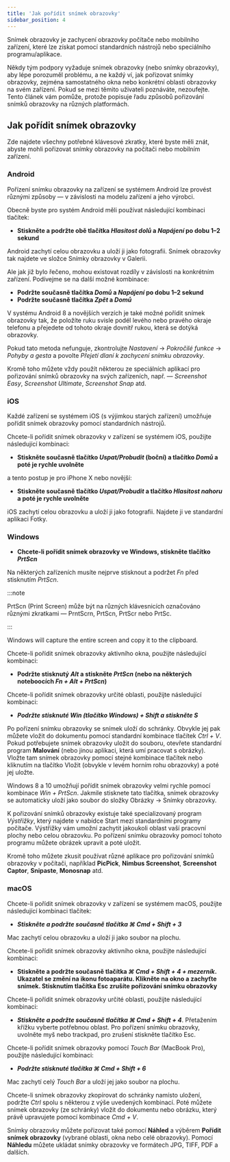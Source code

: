 ```yaml
---
title: 'Jak pořídit snímek obrazovky'
sidebar_position: 4
---
```


Snímek obrazovky je zachycení obrazovky počítače nebo mobilního zařízení, které lze získat pomocí standardních nástrojů nebo speciálního programu/aplikace.

Někdy tým podpory vyžaduje snímek obrazovky (nebo snímky obrazovky), aby lépe porozuměl problému, a ne každý ví, jak pořizovat snímky obrazovky, zejména samostatného okna nebo konkrétní oblasti obrazovky na svém zařízení. Pokud se mezi těmito uživateli poznáváte, nezoufejte. Tento článek vám pomůže, protože popisuje řadu způsobů pořizování snímků obrazovky na různých platformách.

## Jak pořídit snímek obrazovky

Zde najdete všechny potřebné klávesové zkratky, které byste měli znát, abyste mohli pořizovat snímky obrazovky na počítači nebo mobilním zařízení.

### Android

Pořízení snímku obrazovky na zařízení se systémem Android lze provést různými způsoby — v závislosti na modelu zařízení a jeho výrobci.

Obecně byste pro systém Android měli používat následující kombinaci tlačítek:

- **Stiskněte a podržte obě tlačítka *Hlasitost dolů* a *Napájení* po dobu 1–2 sekund**

Android zachytí celou obrazovku a uloží ji jako fotografii. Snímek obrazovky tak najdete ve složce Snímky obrazovky v Galerii.

Ale jak již bylo řečeno, mohou existovat rozdíly v závislosti na konkrétním zařízení. Podívejme se na další možné kombinace:

- **Podržte současně tlačítka *Domů* a *Napájení* po dobu 1–2 sekund**
- **Podržte současně tlačítka *Zpět* a *Domů***

V systému Android 8 a novějších verzích je také možné pořídit snímek obrazovky tak, že položíte ruku svisle podél levého nebo pravého okraje telefonu a přejedete od tohoto okraje dovnitř rukou, která se dotýká obrazovky.

Pokud tato metoda nefunguje, zkontrolujte *Nastavení* → *Pokročilé funkce* → *Pohyby a gesta* a povolte *Přejetí dlaní k zachycení snímku obrazovky*.

Kromě toho můžete vždy použít některou ze speciálních aplikací pro pořizování snímků obrazovky na svých zařízeních, např. — *Screenshot Easy*, *Screenshot Ultimate*, *Screenshot Snap* atd.

### iOS

Každé zařízení se systémem iOS (s výjimkou starých zařízení) umožňuje pořídit snímek obrazovky pomocí standardních nástrojů.

Chcete-li pořídit snímek obrazovky v zařízení se systémem iOS, použijte následující kombinaci:

- **Stiskněte současně tlačítko *Uspat/Probudit* (boční) a tlačítko *Domů* a poté je rychle uvolněte**

a tento postup je pro iPhone X nebo novější:

- **Stiskněte současně tlačítko *Uspat/Probudit* a tlačítko *Hlasitost nahoru* a poté je rychle uvolněte**

iOS zachytí celou obrazovku a uloží ji jako fotografii. Najdete ji ve standardní aplikaci Fotky.

### Windows

- **Chcete-li pořídit snímek obrazovky ve Windows, stiskněte tlačítko *PrtScn***

Na některých zařízeních musíte nejprve stisknout a podržet *Fn* před stisknutím *PrtScn*.

:::note

PrtScn (Print Screen) může být na různých klávesnicích označováno různými zkratkami — PrntScrn, PrtScn, PrtScr nebo PrtSc.

:::

Windows will capture the entire screen and copy it to the clipboard.

Chcete-li pořídit snímek obrazovky aktivního okna, použijte následující kombinaci:

- **Podržte stisknutý *Alt* a stiskněte *PrtScn* (nebo na některých noteboocích *Fn + Alt + PrtScn*)**

Chcete-li pořídit snímek obrazovky určité oblasti, použijte následující kombinaci:

- ***Podržte stisknuté *Win* (tlačítko Windows) + *Shift* a stiskněte ***S******

Po pořízení snímku obrazovky se snímek uloží do schránky. Obvykle jej pak můžete vložit do dokumentu pomocí standardní kombinace tlačítek *Ctrl + V*. Pokud potřebujete snímek obrazovky uložit do souboru, otevřete standardní program **Malování** (nebo jinou aplikaci, která umí pracovat s obrázky). Vložte tam snímek obrazovky pomocí stejné kombinace tlačítek nebo kliknutím na tlačítko Vložit (obvykle v levém horním rohu obrazovky) a poté jej uložte.

Windows 8 a 10 umožňují pořídit snímek obrazovky velmi rychle pomocí kombinace *Win + PrtScn*. Jakmile stisknete tato tlačítka, snímek obrazovky se automaticky uloží jako soubor do složky Obrázky → Snímky obrazovky.

K pořizování snímků obrazovky existuje také specializovaný program *Výstřižky*, který najdete v nabídce Start mezi standardními programy počítače. Výstřižky vám umožní zachytit jakoukoli oblast vaší pracovní plochy nebo celou obrazovku. Po pořízení snímku obrazovky pomocí tohoto programu můžete obrázek upravit a poté uložit.

Kromě toho můžete zkusit používat různé aplikace pro pořizování snímků obrazovky v počítači, například **PicPick**, **Nimbus Screenshot**, **Screenshot Captor**, **Snipaste**, **Monosnap** atd.

### macOS

Chcete-li pořídit snímek obrazovky v zařízení se systémem macOS, použijte následující kombinaci tlačítek:

- ***Stiskněte a podržte současně tlačítka ***⌘ Cmd + Shift + 3******

Mac zachytí celou obrazovku a uloží ji jako soubor na plochu.

Chcete-li pořídit snímek obrazovky aktivního okna, použijte následující kombinaci:

- **Stiskněte a podržte současně tlačítka *⌘ Cmd + Shift + 4 + mezerník*.  Ukazatel se změní na ikonu fotoaparátu. Klikněte na okno a zachyťte snímek. Stisknutím tlačítka Esc zrušíte pořizování snímku obrazovky**

Chcete-li pořídit snímek obrazovky určité oblasti, použijte následující kombinaci:

- ***Stiskněte a podržte současně tlačítka ***⌘ Cmd + Shift + 4******. Přetažením křížku vyberte potřebnou oblast. Pro pořízení snímku obrazovky, uvolněte myš nebo trackpad, pro zrušení stiskněte tlačítko Esc.

Chcete-li pořídit snímek obrazovky pomocí *Touch Bar* (MacBook Pro), použijte následující kombinaci:

- ***Podržte stisknuté tlačítka ***⌘ Cmd + Shift + 6******

Mac zachytí celý *Touch Bar* a uloží jej jako soubor na plochu.

Chcete-li snímek obrazovky zkopírovat do schránky namísto uložení, podržte *Ctrl* spolu s některou z výše uvedených kombinací. Poté můžete snímek obrazovky (ze schránky) vložit do dokumentu nebo obrázku, který právě upravujete pomocí kombinace *Cmd + V*.

Snímky obrazovky můžete pořizovat také pomocí **Náhled** a výběrem **Pořídit snímek obrazovky** (vybrané oblasti, okna nebo celé obrazovky). Pomocí **Náhledu** můžete ukládat snímky obrazovky ve formátech JPG, TIFF, PDF a dalších.

